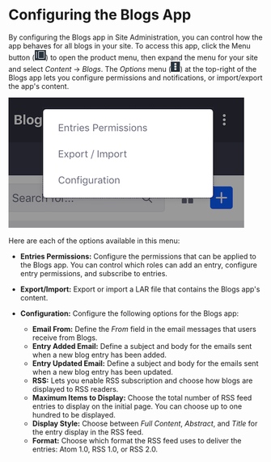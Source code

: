 # Configuring the Blogs App

By configuring the Blogs app in Site Administration, you can control how the app 
behaves for all blogs in your site. To access this app, click the Menu button 
(![Menu](../../../../images/icon-menu.png)) to open the product menu, then 
expand the menu for your site and select *Content* &rarr; *Blogs*. The *Options* 
menu 
(![Options](../../../../images/icon-options.png)) at the top-right of the Blogs 
app lets you configure permissions and notifications, or import/export the app's 
content. 

![Figure 1: You can configure the options for your site's Blogs app.](../../../../images/blog-instance-options.png)

Here are each of the options available in this menu: 

-   **Entries Permissions:** Configure the permissions that can be applied to 
    the Blogs app. You can control which roles can add an entry, configure entry 
    permissions, and subscribe to entries. 

-   **Export/Import:** Export or import a LAR file that contains the Blogs app's 
    content. 

-   **Configuration:** Configure the following options for the Blogs app: 

    -   **Email From:** Define the *From* field in the email messages that users
        receive from Blogs.
    -   **Entry Added Email:** Define a subject and body for the emails sent 
        when a new blog entry has been added.
    -   **Entry Updated Email:** Define a subject and body for the emails sent 
        when a new blog entry has been updated.
    -   **RSS:** Lets you enable RSS subscription and choose how blogs are 
        displayed to RSS readers.  
    -   **Maximum Items to Display:** Choose the total number of RSS feed 
        entries to display on the initial page. You can choose up to one hundred 
        to be displayed.
    -   **Display Style:** Choose between *Full Content*, *Abstract*, and 
        *Title* for the entry display in the RSS feed. 
    -   **Format:** Choose which format the RSS feed uses to deliver the 
        entries: Atom 1.0, RSS 1.0, or RSS 2.0. 
